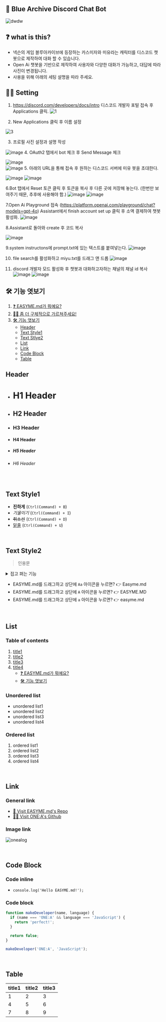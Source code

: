 ## 🙌 Blue Archive Discord Chat Bot
![dwdw](https://github.com/user-attachments/assets/12bce50b-a2c5-4199-856a-3124260ad9d2)   

## ❓ what is this?
- 넥슨의 게임 블루아카이브에 등장하는 카스미자와 미유라는 캐릭터를 디스코드 챗봇으로 제작하여 대화 할 수 있습니다.  
- Open Ai 챗봇을 기반으로 제작하여 사용자와 다양한 대화가 가능하고, 대답에 따라 사진이 변경됩니다.
- 사용을 위해 아래의 세팅 설명을 따라 주세요. 

## 🙋‍♀️ Setting 
1. https://discord.com/developers/docs/intro 디스코드 개발자 포털 접속 후 Applications 클릭.
![1](https://github.com/user-attachments/assets/b033133d-2a37-4cbd-b85b-b58fcdd0e3e4)


2. New Applications 클릭 후 이름 설정

![3](https://github.com/user-attachments/assets/d8fcbf62-3f91-43fd-92ad-afe03e3974c9)   

3. 프로필 사진 설정과 설명 작성

![image](https://github.com/user-attachments/assets/ecbdde16-e8bc-4c3e-9909-5e401767aefa) 
4. OAuth2 탭에서 bot 체크 후 Send Message 체크

![image](https://github.com/user-attachments/assets/199eda7f-3fc0-4719-9d81-3ad139dd3de2)   
![image](https://github.com/user-attachments/assets/4c04be7b-3edd-4b7e-ae58-44ece852c5bf)
5. 아래의 URL을 통해 접속 후 원하는 디스코드 서버에 미유 봇을 초대한다.

![image](https://github.com/user-attachments/assets/ad68be53-f173-40ad-9599-17b7b30a66bb)
![image](https://github.com/user-attachments/assets/46a32245-0c0d-4385-96fa-1d35d75fb96b)

6.Bot 탭에서 Reset 토큰 클릭 후 토큰을 복사 후 다른 곳에 저장해 놓는다. (한번만 보여주기 때문, 추후에 사용해야 함.)
![image](https://github.com/user-attachments/assets/d5caf40d-7092-47e3-8cd8-f115e8faee99)
![image](https://github.com/user-attachments/assets/8fa6d17b-0a45-400d-baaf-6ed964e666cb)

7.Open Ai Playground 접속 (https://platform.openai.com/playground/chat?models=gpt-4o)
Assistant에서 finish account set up 클릭 후 소액 결제하여 챗봇 활성화.
![image](https://github.com/user-attachments/assets/9e18ea76-0a6b-4dfa-a53e-5e6309af916b)

8.Assistant로 돌아와 create 후 코드 복사

![image](https://github.com/user-attachments/assets/24e355c7-fd7b-4e49-a5f9-4a4115bef9ae)

9.system instructons에 prompt.txt에 있는 텍스트를 붙여넣는다.
![image](https://github.com/user-attachments/assets/c75ae407-d2e0-4706-a9d0-aba89db16175)

10. file search를 활성화하고 miyu.txt를 드래그 앤 드롭
![image](https://github.com/user-attachments/assets/fcabfe57-573b-4136-a34c-2d1a374c3f1c)

11. discord 개발자 모드 활성화 후  챗봇과 대화하고자하는 채널의 채널 id 복사
![image](https://github.com/user-attachments/assets/d347a94e-3605-4b36-8771-658e6768a44b)
![image](https://github.com/user-attachments/assets/985c0b00-723e-41ad-a209-28950b23db58)

## 🛠 기능 엿보기   

1. [❓ EASYME.md가 뭐예요?  ](#-easymemd가-뭐예요)
2. [🙋‍♀️ 좀 더 구체적으로 가르쳐주세요!](#-좀-더-구체적으로-가르쳐주세요)
3. [🛠 기능 엿보기](#-기능-엿보기)
    - [Header](#header)   
    - [Text Style1](#text-style1)   
    - [Text Stlye2](#text-style2)   
    - [List](#list)      
    - [Link](#link)   
    - [Code Block](#code-block)   
    - [Table](#table)   
   
## Header
- # H1 Header   
- ## H2 Header   
- ### H3 Header   
- #### H4 Header   
- ##### H5 Header   
- ###### H6 Header   

<br>   

## Text Style1
- **진하게** (`Ctrl(Command) + B`)   
- *기울이기* (`Ctrl(Command) + I`)   
- <s>취소선</s> (`Ctrl(Command) + D`)   
- <u>밑줄</u> (`Ctrl(Command) + U`)   

<br>   
   
## Text Style2

>인용문   
   
<details><summary>접고 펴는 기능
</summary>

*Write here!*
</details>

- EASYME.md를 드래그하고 상단에 `Aa` 아이콘을 누르면? 👉 Easyme.md   
- EASYME.md를 드래그하고 상단에 `A` 아이콘을 누르면? 👉 EASYME.MD   
- EASYME.md를 드래그하고 상단에 `a` 아이콘을 누르면? 👉 easyme.md   
   
<br>   
   
## List   
### Table of contents
1. [title1](#write-title-here!)   
2. [title2](#only-lowercase)   
3. [title3](#use"-"instead-of-spacing-words)   
4. [title4](#example)   
    - [❓ EASYME.md가 뭐예요?](#-easymemd가-뭐예요)   
    - [🛠 기능 엿보기](#-기능-엿보기)
   
### Unordered list   
- unordered list1   
- unordered list2   
- unordered list3   
- unordered list4   
   
### Ordered list   
1. ordered list1   
2. ordered list2   
3. ordered list3   
4. ordered list4   
   
<br>   
   
## Link   
### General link
- [🚗 Visit EASYME.md's Repo](https://github.com/EASYME-md/client)   
- [🙋‍♂️ Visit ONE:A's Github](https://github.com/onealog)

### Image link
![onealog](/assets/readme/easyme.png)   
   
<br>   
   
## Code Block   
### Code inline
- `console.log('Hello EASYME.md!');`   
   
### Code block
```js
function makeDeveloper(name, language) {
  if (name === 'ONE:A' && language === 'JavaScript') {
    return 'perfect!';
  }

  return false;
}

makeDeveloper('ONE:A', 'JavaScript');
```

<br>   
   
## Table   


| title1 | title2 | title3 |
| --- | --- | --- |
| 1 | 2 | 3 |
| 4 | 5 | 6 |
| 7 | 8 | 9 |


<br>   

